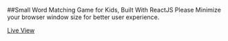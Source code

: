 
##Small Word Matching Game for Kids, Built With ReactJS
Please Minimize your browser window size for better user experience. 

[Live View](http://embed.plnkr.co/pD8o2OH3FozXKy5vM9M7/)



